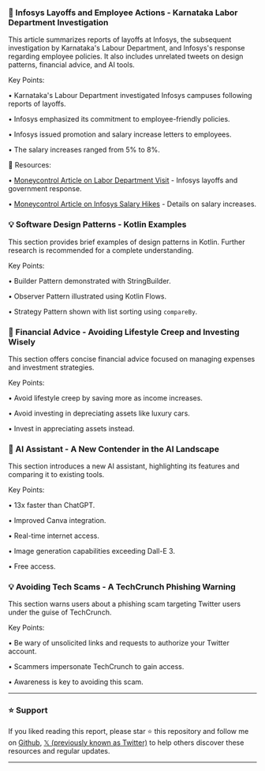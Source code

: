 ### 🤖 Infosys Layoffs and Employee Actions - Karnataka Labor Department Investigation

This article summarizes reports of layoffs at Infosys, the subsequent investigation by Karnataka's Labour Department, and Infosys's response regarding employee policies.  It also includes unrelated tweets on design patterns, financial advice, and AI tools.

Key Points:

• Karnataka's Labour Department investigated Infosys campuses following reports of layoffs.


• Infosys emphasized its commitment to employee-friendly policies.


• Infosys issued promotion and salary increase letters to employees.


• The salary increases ranged from 5% to 8%.


🔗 Resources:

• [Moneycontrol Article on Labor Department Visit](https://moneycontrol.com/technology/karnataka-labour-officials-visit-infosys-bengaluru-mysuru-campuses-amid-layoffs-company-emphasizes-employee-friendly-policies-article-12940263.html) - Infosys layoffs and government response.

• [Moneycontrol Article on Infosys Salary Hikes](https://moneycontrol.com/technology/infosys-to-issue-increment-letters-by-february-end-salary-hikes-to-range-from-5-to-8-article-12938227.html) - Details on salary increases.


### 💡 Software Design Patterns - Kotlin Examples

This section provides brief examples of design patterns in Kotlin.  Further research is recommended for a complete understanding.

Key Points:

• Builder Pattern demonstrated with StringBuilder.


• Observer Pattern illustrated using Kotlin Flows.


• Strategy Pattern shown with list sorting using `compareBy`.



### 🚀  Financial Advice - Avoiding Lifestyle Creep and Investing Wisely

This section offers concise financial advice focused on managing expenses and investment strategies.

Key Points:

• Avoid lifestyle creep by saving more as income increases.


• Avoid investing in depreciating assets like luxury cars.


• Invest in appreciating assets instead.


### 🤖 AI Assistant -  A New Contender in the AI Landscape

This section introduces a new AI assistant, highlighting its features and comparing it to existing tools.

Key Points:

• 13x faster than ChatGPT.


• Improved Canva integration.


• Real-time internet access.


• Image generation capabilities exceeding Dall-E 3.


• Free access.


### 💡 Avoiding Tech Scams -  A TechCrunch Phishing Warning

This section warns users about a phishing scam targeting Twitter users under the guise of TechCrunch.

Key Points:

• Be wary of unsolicited links and requests to authorize your Twitter account.


•  Scammers impersonate TechCrunch to gain access.


•  Awareness is key to avoiding this scam.


---

### ⭐️ Support

If you liked reading this report, please star ⭐️ this repository and follow me on [Github](https://github.com/Drix10), [𝕏 (previously known as Twitter)](https://x.com/DRIX_10_) to help others discover these resources and regular updates.

---